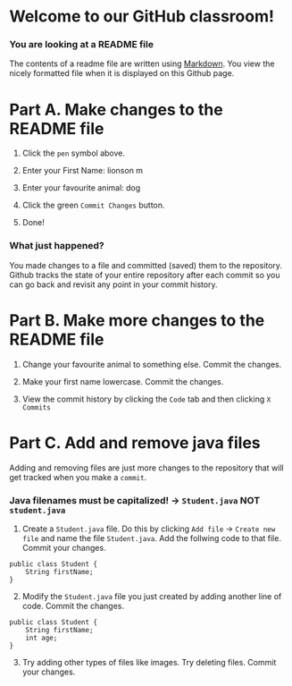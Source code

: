 # Welcome to our GitHub classroom!
### You are looking at a README file
The contents of a readme file are written using [Markdown](https://www.markdownguide.org/basic-syntax/). You view the nicely formatted file when it is displayed on this Github page.

# Part A. Make changes to the README file

1. Click the `pen` symbol above.

2. Enter your First Name: lionson m

3. Enter your favourite animal: dog

4. Click the green `Commit Changes` button.

5. Done!

### What just happened?
You made changes to a file and committed (saved) them to the repository. Github tracks the state of your entire repository after each commit so you can go back and revisit any point in your commit history.

# Part B. Make more changes to the README file
1. Change your favourite animal to something else. Commit the changes.

2. Make your first name lowercase. Commit the changes.

3. View the commit history by clicking the `Code` tab and then clicking `X Commits`

# Part C. Add and remove java files
Adding and removing files are just more changes to the repository that will get tracked when you make a `commit`.
### Java filenames must be capitalized! -> `Student.java` NOT `student.java`

1. Create a `Student.java` file. Do this by clicking `Add file` -> `Create new file` and name the file `Student.java`. Add the follwing code to that file. Commit your changes.

```
public class Student {
    String firstName;
}
```

2. Modify the `Student.java` file you just created by adding another line of code. Commit the changes.

```
public class Student {
    String firstName;
    int age;
}
```

3. Try adding other types of files like images. Try deleting files. Commit your changes.

